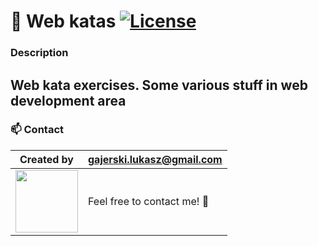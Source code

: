 # 🎯 Web katas [![License](https://img.shields.io/badge/licence-MIT-blue)](https://choosealicense.com/licenses/mit/)

### Description

Web kata exercises. Some various stuff in web development area
---

### 📫 Contact

| Created by                                                                                                                                       | gajerski.lukasz@gmail.com        |
| ------------------------------------------------------------------------------------------------------------------------------------------------ | -------------------------------- |
| <a href="https://github.com/Ukasz09" target="_blank"><img src="https://avatars0.githubusercontent.com/u/44710226?s=460&v=4"  width="100px;"></a> | Feel free to contact me! :punch: |
